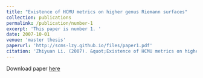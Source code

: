 ```yaml
---
title: "Existence of HCMU metrics on higher genus Riemann surfaces"
collection: publications
permalink: /publication/number-1
excerpt: 'This paper is number 1. '
date: 2007-10-01
venue: 'master thesis'
paperurl: 'http://scms-lzy.github.io/files/paper1.pdf'
citation: 'Zhiyuan Li. (2007). &quot;Existence of HCMU metrics on higher genus Riemann surfaces.&quot; <i>master thesis</i>. 1(3).'
---
```


Download paper [here](http://academicpages.github.io/files/paper3.pdf)


